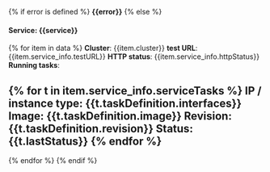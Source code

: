 {% if error is defined %}
**{{error}}**
{% else %}
#### Service: {{service}}
{% for item in data %}
**Cluster**: {{item.cluster}}
**test URL**: {{item.service_info.testURL}}
**HTTP status**: {{item.service_info.httpStatus}}
**Running tasks**:

  {% for t in item.service_info.serviceTasks %}
  **IP / instance type**: {{t.taskDefinition.interfaces}}
  **Image**: {{t.taskDefinition.image}}
  **Revision**: {{t.taskDefinition.revision}}
  **Status**: {{t.lastStatus}}
  {% endfor %}
  -----
{% endfor %}
{% endif %}
